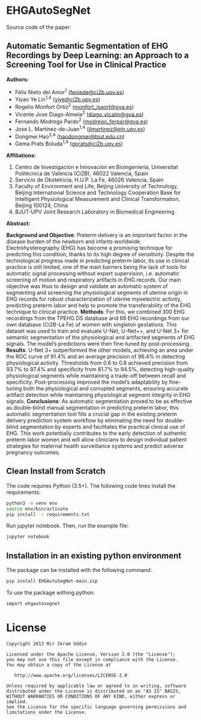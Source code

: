 # EHGAutoSegNet

Source code of the paper:

## Automatic Semantic Segmentation of EHG Recordings by Deep Learning: an Approach to a Screening Tool for Use in Clinical Practice

**Authors:**
- Félix Nieto del Amor<sup>1</sup> (feniede@ci2b.upv.es)
- Yiyao Ye Lin<sup>1,4</sup> (yiye@ci2b.upv.es)
- Rogelio Monfort Ortiz<sup>2</sup> (monfort_isaort@gva.es)
- Vicente Jose Diago-Almela<sup>2</sup> (diago_vicalm@gva.es)
- Fernando Modrego Pardo<sup>2</sup> (modrego_ferpar@gva.es)
- Jose L. Martinez-de-Juan<sup>1,4</sup> (jlmartinez@eln.upv.es)
- Dongmei Hao<sup>3,4</sup> (haodongmei@bjut.edu.cn)
- Gema Prats Boluda<sup>1,4</sup> (gprats@ci2b.upv.es)

**Affiliations:**
1. Centro de Investigación e Innovación en Bioingeniería, Universitat Politècnica de València (Ci2B), 46022 Valencia, Spain
2. Servicio de Obstetricia, H.U.P. La Fe, 46026 Valencia, Spain
3. Faculty of Environment and Life, Beijing University of Technology, Beijing International Science and Technology Cooperation Base for Intelligent Physiological Measurement and Clinical Transformation, Beijing 100124, China
4. BJUT-UPV Joint Research Laboratory in Biomedical Engineering

**Abstract:**

**Background and Objective**: Preterm delivery is an important factor in the disease burden of the newborn and infants worldwide. Electrohysterography (EHG) has become a promising technique for predicting this condition, thanks to its high degree of sensitivity. Despite the technological progress made in predicting preterm labor, its use in clinical practice is still limited, one of the main barriers being the lack of tools for automatic signal processing without expert supervision, i.e. automatic screening of motion and respiratory artifacts in EHG records. Our main objective was thus to design and validate an automatic system of segmenting and screening the physiological segments of uterine origin in EHG records for robust characterization of uterine myoelectric activity, predicting preterm labor and help to promote the transferability of the EHG technique to clinical practice. **Methods**: For this, we combined 300 EHG recordings from the TPEHG DS database and 69 EHG recordings from our own database (Ci2B-La Fe) of women with singleton gestations. This dataset was used to train and evaluate U-Net, U-Net++, and U-Net 3+ for semantic segmentation of the physiological and artifacted segments of EHG signals. The model’s predictions were then fine-tuned by post-processing. **Results**: U-Net 3+ outperformed the other models, achieving an area under the ROC curve of 91.4% and an average precision of 96.4% in detecting physiological activity. Thresholds from 0.6 to 0.8 achieved precision from 93.7% to 97.4% and specificity from 81.7% to 94.5%, detecting high-quality physiological segments while maintaining a trade-off between recall and specificity. Post-processing improved the model’s adaptability by fine-tuning both the physiological and corrupted segments, ensuring accurate artifact detection while maintaining physiological segment integrity in EHG signals. **Conclusions**: As automatic segmentation proved to be as effective as double-blind manual segmentation in predicting preterm labor, this automatic segmentation tool fills a crucial gap in the existing preterm delivery prediction system workflow by eliminating the need for double-blind segmentation by experts and facilitates the practical clinical use of EHG. This work potentially contributes to the early detection of authentic preterm labor women and will allow clinicians to design individual patient strategies for maternal health surveillance systems and predict adverse pregnancy outcomes.


## Clean Install from Scratch

The code requires Python (3.5+). The following code lines install the requirements:

```bash
python3 -m venv env
source env/bin/activate
pip install -r requirements.txt
```

Run jupyter notebook. Then, run the example file:

```bash
jupyter notebook
```

## Installation in an existing python environment

The package can be installed with the following command:

```bash
pip install EHGAutoSegNet-main.zip
```

To use the package withing python:

```bash
import ehgautosegnet
```

License
=======
    Copyright 2013 Mir Ikram Uddin

    Licensed under the Apache License, Version 2.0 (the "License");
    you may not use this file except in compliance with the License.
    You may obtain a copy of the License at

       http://www.apache.org/licenses/LICENSE-2.0

    Unless required by applicable law or agreed to in writing, software
    distributed under the License is distributed on an "AS IS" BASIS,
    WITHOUT WARRANTIES OR CONDITIONS OF ANY KIND, either express or implied.
    See the License for the specific language governing permissions and
    limitations under the License.